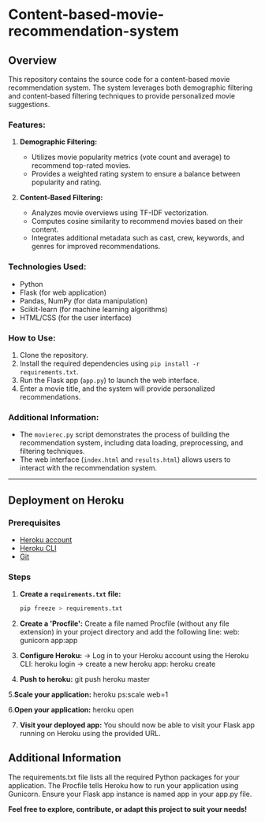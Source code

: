 # Content-based-movie-recommendation-system

## Overview

This repository contains the source code for a content-based movie recommendation system. The system leverages both demographic filtering and content-based filtering techniques to provide personalized movie suggestions.

### Features:

1. **Demographic Filtering:**
   - Utilizes movie popularity metrics (vote count and average) to recommend top-rated movies.
   - Provides a weighted rating system to ensure a balance between popularity and rating.

2. **Content-Based Filtering:**
   - Analyzes movie overviews using TF-IDF vectorization.
   - Computes cosine similarity to recommend movies based on their content.
   - Integrates additional metadata such as cast, crew, keywords, and genres for improved recommendations.

### Technologies Used:

- Python
- Flask (for web application)
- Pandas, NumPy (for data manipulation)
- Scikit-learn (for machine learning algorithms)
- HTML/CSS (for the user interface)

### How to Use:

1. Clone the repository.
2. Install the required dependencies using `pip install -r requirements.txt`.
3. Run the Flask app (`app.py`) to launch the web interface.
4. Enter a movie title, and the system will provide personalized recommendations.

### Additional Information:

- The `movierec.py` script demonstrates the process of building the recommendation system, including data loading, preprocessing, and filtering techniques.
- The web interface (`index.html` and `results.html`) allows users to interact with the recommendation system.

---

## Deployment on Heroku

### Prerequisites

- [Heroku account](https://signup.heroku.com/)
- [Heroku CLI](https://devcenter.heroku.com/articles/heroku-cli)
- [Git](https://git-scm.com/)

### Steps

1. **Create a `requirements.txt` file:**
   ```bash
   pip freeze > requirements.txt

2. **Create a 'Procfile':**
   Create a file named Procfile (without any file extension) in your project directory and add the following line:
     web: gunicorn app:app

3. **Configure Heroku:**
  -> Log in to your Heroku account using the Heroku CLI:
     heroku login
  -> create a new heroku app:
     heroku create <your-app-name>

4. **Push to heroku:**
   git push heroku master

5.**Scale your application:**
   heroku ps:scale web=1

6.**Open your application:**
   heroku open

7. **Visit your deployed app:**
   You should now be able to visit your Flask app running on Heroku using the provided URL.

## Additional Information
The requirements.txt file lists all the required Python packages for your application.
The Procfile tells Heroku how to run your application using Gunicorn.
Ensure your Flask app instance is named app in your app.py file.

**Feel free to explore, contribute, or adapt this project to suit your needs!**
